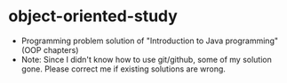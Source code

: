 # object-oriented-study
- Programming problem solution of "Introduction to Java programming"(OOP chapters)
- Note: Since I didn't know how to use git/github, some of my solution gone. Please correct me if existing solutions are wrong. 
